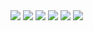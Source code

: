 <img src="https://github.com/musauyumaz/CSharp/blob/main/Gen%C3%A7ay%20Y%C4%B1ld%C4%B1z/Asp.NET%20Core%205.0%20E%C4%9Fitimi/41)%20Asp.NET%20Core%205.0%20-%20Middleware%20Nedir%20Nas%C4%B1l%20Olu%C5%9Fturulur/Ekran%20g%C3%B6r%C3%BCnt%C3%BCs%C3%BC%202022-07-30%20200032.png" width="auto">
<img src="https://github.com/musauyumaz/CSharp/blob/main/Gen%C3%A7ay%20Y%C4%B1ld%C4%B1z/Asp.NET%20Core%205.0%20E%C4%9Fitimi/41)%20Asp.NET%20Core%205.0%20-%20Middleware%20Nedir%20Nas%C4%B1l%20Olu%C5%9Fturulur/Ekran%20g%C3%B6r%C3%BCnt%C3%BCs%C3%BC%202022-07-30%20200509.png" width="auto">
<img src="https://github.com/musauyumaz/CSharp/blob/main/Gen%C3%A7ay%20Y%C4%B1ld%C4%B1z/Asp.NET%20Core%205.0%20E%C4%9Fitimi/41)%20Asp.NET%20Core%205.0%20-%20Middleware%20Nedir%20Nas%C4%B1l%20Olu%C5%9Fturulur/Ekran%20g%C3%B6r%C3%BCnt%C3%BCs%C3%BC%202022-07-30%20200932.png" width="auto">
<img src="https://github.com/musauyumaz/CSharp/blob/main/Gen%C3%A7ay%20Y%C4%B1ld%C4%B1z/Asp.NET%20Core%205.0%20E%C4%9Fitimi/41)%20Asp.NET%20Core%205.0%20-%20Middleware%20Nedir%20Nas%C4%B1l%20Olu%C5%9Fturulur/Ekran%20g%C3%B6r%C3%BCnt%C3%BCs%C3%BC%202022-07-30%20201014.png" width="auto">
<img src="https://github.com/musauyumaz/CSharp/blob/main/Gen%C3%A7ay%20Y%C4%B1ld%C4%B1z/Asp.NET%20Core%205.0%20E%C4%9Fitimi/41)%20Asp.NET%20Core%205.0%20-%20Middleware%20Nedir%20Nas%C4%B1l%20Olu%C5%9Fturulur/Ekran%20g%C3%B6r%C3%BCnt%C3%BCs%C3%BC%202022-07-30%20205956.png" width="auto">
<img src="https://github.com/musauyumaz/CSharp/blob/main/Gen%C3%A7ay%20Y%C4%B1ld%C4%B1z/Asp.NET%20Core%205.0%20E%C4%9Fitimi/41)%20Asp.NET%20Core%205.0%20-%20Middleware%20Nedir%20Nas%C4%B1l%20Olu%C5%9Fturulur/Ekran%20g%C3%B6r%C3%BCnt%C3%BCs%C3%BC%202022-07-30%20210302.png" width="auto">
